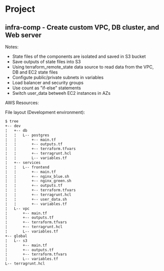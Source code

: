 # Project #

## infra-comp - Create custom VPC, DB cluster, and Web server ##

Notes:
* State files of the components are isolated and saved in S3 bucket
* Save outputs of state files into S3 
* Using terraform_remote_state data source to read data from the VPC, DB and EC2 state files
* Configute public/private subnets in variables
* Load balancer and security groups
* Use count as "if-else" statements
* Switch user_data betweeh EC2 instances in AZs

AWS Resources: 


File layout (Development environment):
```bash
$ tree
+-- dev
¦   +-- db
¦   ¦   L-- postgres
¦   ¦       +-- main.tf
¦   ¦       +-- outputs.tf
¦   ¦       +-- terraform.tfvars
¦   ¦       +-- terragrunt.hcl
¦   ¦       L-- variables.tf
¦   +-- services
¦   ¦   L-- frontend
¦   ¦       +-- main.tf
¦   ¦       +-- nginx_blue.sh
¦   ¦       +-- nginx_green.sh
¦   ¦       +-- outputs.tf
¦   ¦       +-- terraform.tfvars
¦   ¦       +-- terragrunt.hcl
¦   ¦       +-- user_data.sh
¦   ¦       +-- variables.tf
¦   L-- vpc
¦       +-- main.tf
¦       +-- outputs.tf
¦       +-- terraform.tfvars
¦       +-- terragrunt.hcl
¦       L-- variables.tf
+-- global
¦   L-- s3
¦       +-- main.tf
¦       +-- outputs.tf
¦       +-- terraform.tfvars
¦       L-- variables.tf
L-- terragrunt.hcl
```
